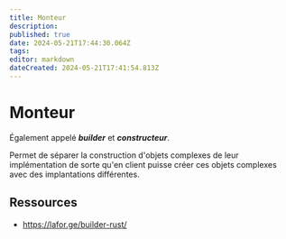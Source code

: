 ```yaml
---
title: Monteur
description: 
published: true
date: 2024-05-21T17:44:30.064Z
tags: 
editor: markdown
dateCreated: 2024-05-21T17:41:54.813Z
---
```


# Monteur

Également appelé ***builder*** et ***constructeur***.

Permet de séparer la construction d'objets complexes de leur implémentation de sorte qu'en client puisse créer ces objets complexes avec des implantations différentes.

## Ressources

- <https://lafor.ge/builder-rust/>